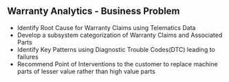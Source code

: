 ## Warranty Analytics - Business Problem

* Identify Root Cause for Warranty Claims using Telematics Data
* Develop a subsystem categorization of Warranty Claims and Associated Parts
* Identify Key Patterns using Diagnostic Trouble Codes(DTC) leading to failures
* Recommend Point of Interventions to the customer to replace machine parts of lesser value rather than high value parts  


